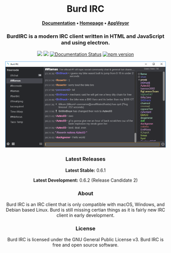 <h1 align="center">
 Burd IRC
 </h1>

<p align="center">
 <b>
   <a href="https://burd.detectivetaco.net">Documentation</a>
   •
   <a href="https://burdirc.haxed.net">Homepage</a>
   •
  <a href="https://ci.appveyor.com/project/BurdIRC/burd/">AppVeyor</a>
 </b>
</p>

<h3 align="center">
 BurdIRC is a modern IRC client written in HTML and JavaScript and using electron.
</h3>

<p align="center">
        <a href="irc://chat.freenode.net/burdirc"><img                                     
                src="https://img.shields.io/badge/freenode-%23burdirc-%238B89EC.svg?style=flat-square"></a>
	<a href="https://ci.appveyor.com/project/BurdIRC/burd/branch/master"><img
                src="https://ci.appveyor.com/api/projects/status/q0h13y72oanfkbjj/branch/master?svg=true"></a> 
      <a href='https://burd.detectivetaco.net/en/latest/?badge=latest'>
    <img src='https://readthedocs.org/projects/burd-documentation/badge/?version=latest' alt='Documentation Status'/></a>
 <a href="https://badge.fury.io/js/burd"><img src="https://badge.fury.io/js/burd.svg" alt="npm version" height="18"></a>
               </p>
         

<p align="center">
	<img src="burd-screenshot.png" width="550">
</p>


<h3 align="center">
Latest Releases
</h3>

<p align="center">
<b>Latest Stable:</b> 0.6.1
</p>
<p align="center">
<b>Latest Development:</b> 0.6.2 (Release Candidate 2)
</p>
 
 <h3 align="center">
 About
 </h3>
 
 <p align="center">Burd IRC is an IRC client that is only compatible with macOS, Windows, and Debian based Linux. Burd is still missing certian things as it is fairly new IRC client in early development.</p>

<h3 align="center">
  License
</h3>
 
<p align="center"> Burd IRC is licensed under the GNU General Public License v3. Burd IRC is free and open source software.</p>
